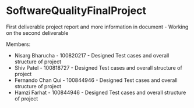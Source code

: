 # SoftwareQualityFinalProject

First deliverable project report and more information in document - 
Working on the second deliverable

Members:
- Nisarg Bharucha - 100820217 - Designed Test cases and overall structure of project 
- Shiv Patel - 100818727 - Designed Test cases and overall structure of project 
- Fernando Chan Qui - 100844946 - Designed Test cases and overall structure of project 
- Hamzi Farhat - 100844946 - Designed Test cases and overall structure of project 
